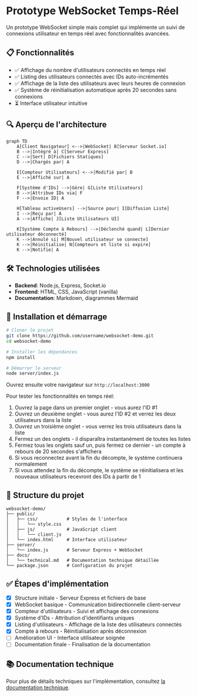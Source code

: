 # Prototype WebSocket Temps-Réel

Un prototype WebSocket simple mais complet qui implémente un suivi de connexions utilisateur en temps réel avec fonctionnalités avancées.

## 📋 Fonctionnalités

- ✅ Affichage du nombre d'utilisateurs connectés en temps réel
- ✅ Listing des utilisateurs connectés avec IDs auto-incrémentés
- ✅ Affichage de la liste des utilisateurs avec leurs heures de connexion
- ✅ Système de réinitialisation automatique après 20 secondes sans connexions
- ⏳ Interface utilisateur intuitive

## 🔍 Aperçu de l'architecture

```mermaid
graph TD
    A[Client Navigateur] <-->|WebSocket| B[Serveur Socket.io]
    B -->|Intégré à| C[Serveur Express]
    C -->|Sert| D[Fichiers Statiques]
    D -->|Chargés par| A
    
    E[Compteur Utilisateurs] <-->|Modifié par| B
    E -->|Affiché sur| A
    
    F[Système d'IDs] -->|Gère| G[Liste Utilisateurs]
    B -->|Attribue IDs via| F
    F -->|Envoie ID| A
    
    H[Tableau activeUsers] -->|Source pour| I[Diffusion Liste]
    I -->|Reçu par| A
    A -->|Affiche| J[Liste Utilisateurs UI]
    
    K[Système Compte à Rebours] -->|Déclenché quand| L[Dernier utilisateur déconnecté]
    K -->|Annulé si| M[Nouvel utilisateur se connecte]
    K -->|Réinitialise| N[Compteurs et liste si expire]
    K -->|Notifie| A
```

## 🛠️ Technologies utilisées

- **Backend**: Node.js, Express, Socket.io
- **Frontend**: HTML, CSS, JavaScript (vanilla)
- **Documentation**: Markdown, diagrammes Mermaid

## 🚀 Installation et démarrage

```bash
# Cloner le projet
git clone https://github.com/username/websocket-demo.git
cd websocket-demo

# Installer les dépendances
npm install

# Démarrer le serveur
node server/index.js
```

Ouvrez ensuite votre navigateur sur `http://localhost:3000`

Pour tester les fonctionnalités en temps réel:
1. Ouvrez la page dans un premier onglet - vous aurez l'ID #1
2. Ouvrez un deuxième onglet - vous aurez l'ID #2 et verrez les deux utilisateurs dans la liste
3. Ouvrez un troisième onglet - vous verrez les trois utilisateurs dans la liste
4. Fermez un des onglets - il disparaîtra instantanément de toutes les listes
5. Fermez tous les onglets sauf un, puis fermez ce dernier - un compte à rebours de 20 secondes s'affichera
6. Si vous reconnectez avant la fin du décompte, le système continuera normalement
7. Si vous attendez la fin du décompte, le système se réinitialisera et les nouveaux utilisateurs recevront des IDs à partir de 1

## 📂 Structure du projet

```
websocket-demo/
├── public/
│   ├── css/           # Styles de l'interface
│   │   └── style.css
│   ├── js/            # JavaScript client
│   │   └── client.js
│   └── index.html     # Interface utilisateur
├── server/
│   └── index.js       # Serveur Express + WebSocket
├── docs/
│   └── technical.md   # Documentation technique détaillée
└── package.json       # Configuration du projet
```

## ✅ Étapes d'implémentation

- [x] Structure initiale - Serveur Express et fichiers de base
- [x] WebSocket basique - Communication bidirectionnelle client-serveur
- [x] Compteur d'utilisateurs - Suivi et affichage des connexions
- [x] Système d'IDs - Attribution d'identifiants uniques
- [x] Listing d'utilisateurs - Affichage de la liste des utilisateurs connectés
- [x] Compte à rebours - Réinitialisation après déconnexion
- [ ] Amélioration UI - Interface utilisateur soignée
- [ ] Documentation finale - Finalisation de la documentation

## 📚 Documentation technique

Pour plus de détails techniques sur l'implémentation, consultez [la documentation technique](docs/technical.md).
